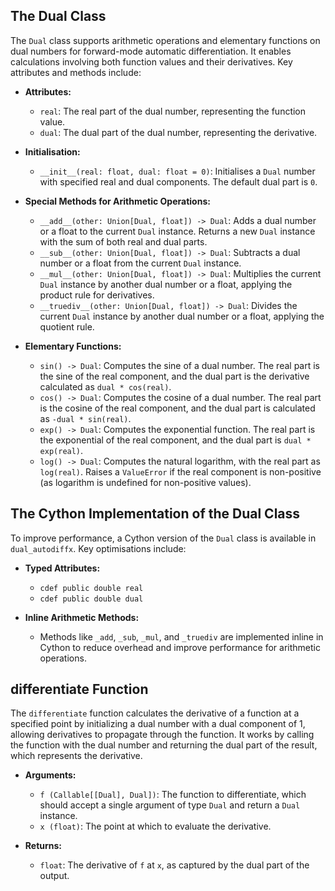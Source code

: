 ## The Dual Class

The `Dual` class supports arithmetic operations and elementary functions on dual numbers for forward-mode automatic differentiation. It enables calculations involving both function values and their derivatives. Key attributes and methods include:

- **Attributes:**
  - `real`: The real part of the dual number, representing the function value.
  - `dual`: The dual part of the dual number, representing the derivative.

- **Initialisation:**
  - `__init__(real: float, dual: float = 0)`: Initialises a `Dual` number with specified real and dual components. The default dual part is `0`.

- **Special Methods for Arithmetic Operations:**
  - `__add__(other: Union[Dual, float]) -> Dual`: Adds a dual number or a float to the current `Dual` instance. Returns a new `Dual` instance with the sum of both real and dual parts.
  - `__sub__(other: Union[Dual, float]) -> Dual`: Subtracts a dual number or a float from the current `Dual` instance.
  - `__mul__(other: Union[Dual, float]) -> Dual`: Multiplies the current `Dual` instance by another dual number or a float, applying the product rule for derivatives.
  - `__truediv__(other: Union[Dual, float]) -> Dual`: Divides the current `Dual` instance by another dual number or a float, applying the quotient rule.

- **Elementary Functions:**
  - `sin() -> Dual`: Computes the sine of a dual number. The real part is the sine of the real component, and the dual part is the derivative calculated as `dual * cos(real)`.
  - `cos() -> Dual`: Computes the cosine of a dual number. The real part is the cosine of the real component, and the dual part is calculated as `-dual * sin(real)`.
  - `exp() -> Dual`: Computes the exponential function. The real part is the exponential of the real component, and the dual part is `dual * exp(real)`.
  - `log() -> Dual`: Computes the natural logarithm, with the real part as `log(real)`. Raises a `ValueError` if the real component is non-positive (as logarithm is undefined for non-positive values).

## The Cython Implementation of the Dual Class

To improve performance, a Cython version of the `Dual` class is available in `dual_autodiffx`. Key optimisations include:

- **Typed Attributes:**
  - `cdef public double real`
  - `cdef public double dual`

- **Inline Arithmetic Methods:**
  - Methods like `_add`, `_sub`, `_mul`, and `_truediv` are implemented inline in Cython to reduce overhead and improve performance for arithmetic operations.

## differentiate Function

The `differentiate` function calculates the derivative of a function at a specified point by initializing a dual number with a dual component of 1, allowing derivatives to propagate through the function. It works by calling the function with the dual number and returning the dual part of the result, which represents the derivative.

- **Arguments:**
  - `f (Callable[[Dual], Dual])`: The function to differentiate, which should accept a single argument of type `Dual` and return a `Dual` instance.
  - `x (float)`: The point at which to evaluate the derivative.

- **Returns:**
  - `float`: The derivative of `f` at `x`, as captured by the dual part of the output.
